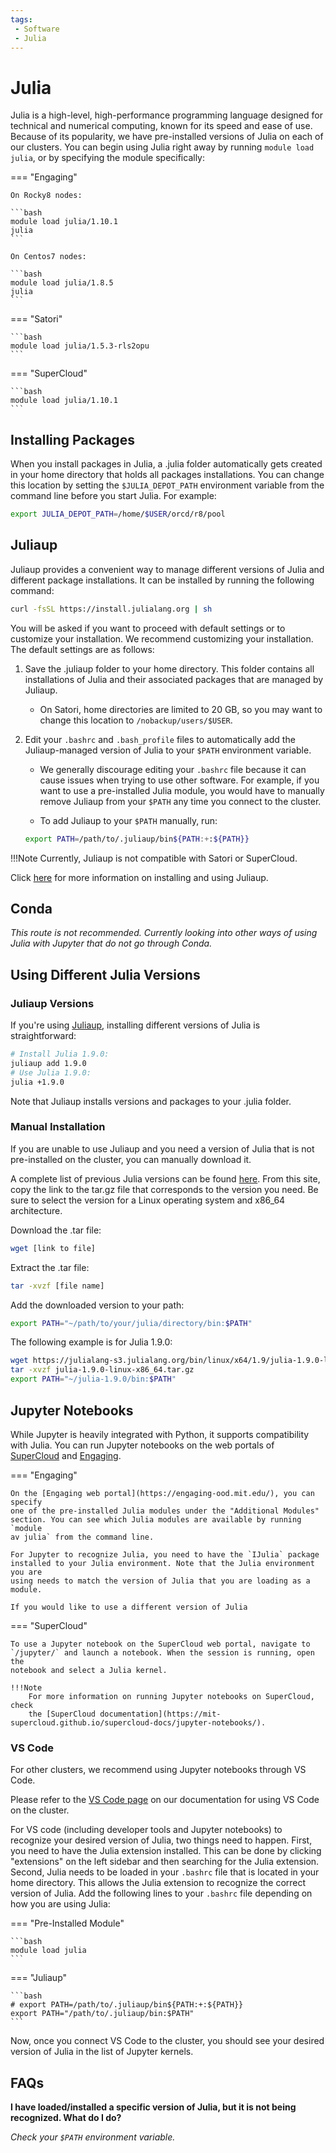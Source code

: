 ```yaml
---
tags:
 - Software
 - Julia
---
```


# Julia

Julia is a high-level, high-performance programming language designed for technical and numerical computing, known for its speed and ease of use. Because of its popularity, we have pre-installed versions of Julia on each of our clusters. You can begin using Julia right away by running `module load julia`, or by specifying the module specifically:

=== "Engaging"

    On Rocky8 nodes:

    ```bash
    module load julia/1.10.1
    julia
    ```

    On Centos7 nodes:

    ```bash
    module load julia/1.8.5
    julia
    ```
    
=== "Satori"

    ```bash
    module load julia/1.5.3-rls2opu
    ```

=== "SuperCloud"

    ```bash
    module load julia/1.10.1
    ```

## Installing Packages

When you install packages in Julia, a .julia folder automatically gets created in your home directory that holds all packages installations. You can change this location by setting the `$JULIA_DEPOT_PATH` environment variable from the command line before you start Julia. For example:

```bash
export JULIA_DEPOT_PATH=/home/$USER/orcd/r8/pool
```

## Juliaup

Juliaup provides a convenient way to manage different versions of Julia and different package installations. It can be installed by running the following command:

```bash
curl -fsSL https://install.julialang.org | sh
```

You will be asked if you want to proceed with default settings or to customize your installation. We recommend customizing your installation. The default settings are as follows:

1. Save the .juliaup folder to your home directory. This folder contains all installations of Julia and their associated packages that are managed by Juliaup.

    - On Satori, home directories are limited to 20 GB, so you may want to change this location to `/nobackup/users/$USER`.

2. Edit your `.bashrc` and `.bash_profile` files to automatically add the Juliaup-managed version of Julia to your `$PATH` environment variable.

    - We generally discourage editing your `.bashrc` file because it can cause issues when trying to use other software. For example, if you want to use a pre-installed Julia module, you would have to manually remove Juliaup from your `$PATH` any time you connect to the cluster.

    - To add Juliaup to your `$PATH` manually, run:
    ```bash
    export PATH=/path/to/.juliaup/bin${PATH:+:${PATH}}
    ```

!!!Note
    Currently, Juliaup is not compatible with Satori or SuperCloud.

Click [here](https://github.com/JuliaLang/juliaup) for more information on installing and using Juliaup.

## Conda

*This route is not recommended. Currently looking into other ways of using Julia with Jupyter that do not go through Conda.*

## Using Different Julia Versions

### Juliaup Versions

If you're using [Juliaup](#juliaup), installing different versions of Julia is straightforward:

```bash
# Install Julia 1.9.0:
juliaup add 1.9.0
# Use Julia 1.9.0:
julia +1.9.0
```

Note that Juliaup installs versions and packages to your .julia folder.

### Manual Installation

If you are unable to use Juliaup and you need a version of Julia that is not pre-installed on the cluster, you can manually download it.

A complete list of previous Julia versions can be found [here](https://julialang.org/downloads/oldreleases/). From this site, copy the link to the tar.gz file that corresponds to the version you need. Be sure to select the version for a Linux operating system and x86_64 architecture.

Download the .tar file:
```bash
wget [link to file]
```

Extract the .tar file:
```bash
tar -xvzf [file name]
```

Add the downloaded version to your path:
```bash
export PATH="~/path/to/your/julia/directory/bin:$PATH"
```

The following example is for Julia 1.9.0:
```bash
wget https://julialang-s3.julialang.org/bin/linux/x64/1.9/julia-1.9.0-linux-x86_64.tar.gz
tar -xvzf julia-1.9.0-linux-x86_64.tar.gz
export PATH="~/julia-1.9.0/bin:$PATH"
```

## Jupyter Notebooks

While Jupyter is heavily integrated with Python, it supports compatibility with
Julia. You can run Jupyter notebooks on the web portals of
[SuperCloud](https://txe1-portal.mit.edu/) and
[Engaging](https://engaging-ood.mit.edu/).

=== "Engaging"

    On the [Engaging web portal](https://engaging-ood.mit.edu/), you can specify
    one of the pre-installed Julia modules under the "Additional Modules"
    section. You can see which Julia modules are available by running `module
    av julia` from the command line.
    
    For Jupyter to recognize Julia, you need to have the `IJulia` package
    installed to your Julia environment. Note that the Julia environment you are
    using needs to match the version of Julia that you are loading as a module.

    If you would like to use a different version of Julia

=== "SuperCloud"
    
    To use a Jupyter notebook on the SuperCloud web portal, navigate to
    `/jupyter/` and launch a notebook. When the session is running, open the
    notebook and select a Julia kernel.

    !!!Note
        For more information on running Jupyter notebooks on SuperCloud, check
        the [SuperCloud documentation](https://mit-supercloud.github.io/supercloud-docs/jupyter-notebooks/).

### VS Code

For other clusters, we recommend using Jupyter notebooks through VS Code.

Please refer to the [VS Code page](../recipes/vscode.md) on our documentation for using VS Code on the cluster.

For VS code (including developer tools and Jupyter notebooks) to recognize your desired version of Julia, two things need to happen. First, you need to have the Julia extension installed. This can be done by clicking "extensions" on the left sidebar and then searching for the Julia extension. Second, Julia needs to be loaded in your `.bashrc` file that is located in your home directory. This allows the Julia extension to recognize the correct version of Julia. Add the following lines to your `.bashrc` file depending on how you are using Julia:

=== "Pre-Installed Module"

    ```bash
    module load julia
    ```

=== "Juliaup"

    ```bash
    # export PATH=/path/to/.juliaup/bin${PATH:+:${PATH}}
    export PATH="/path/to/.juliaup/bin:$PATH"
    ```

Now, once you connect VS Code to the cluster, you should see your desired version of Julia in the list of Jupyter kernels.

## FAQs

**I have loaded/installed a specific version of Julia, but it is not being recognized. What do I do?**

*Check your `$PATH` environment variable.*

<!--
TODO: Figure out how to run Julia on Jupyter
-->

